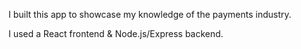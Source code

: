 I built this app to showcase my knowledge of the payments industry.

I used a React frontend & Node.js/Express backend.